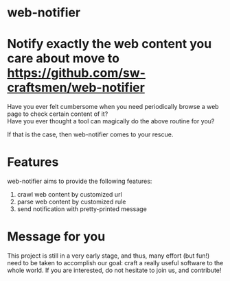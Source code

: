 # web-notifier
Notify exactly the web content you care about
move to https://github.com/sw-craftsmen/web-notifier
==========================

Have you ever felt cumbersome when you need periodically browse a web page to check certain content of it?  
Have you ever thought a tool can magically do the above routine for you?  

If that is the case, then web-notifier comes to your rescue.

# Features
web-notifier aims to provide the following features:

1. crawl web content by customized url  
2. parse web content by customized rule  
3. send notification with pretty-printed message

# Message for you
This project is still in a very early stage, and thus, many effort (but fun!) need to be taken to accomplish our goal: craft a really useful software to the whole world. If you are interested, do not hesitate to join us, and contribute!
